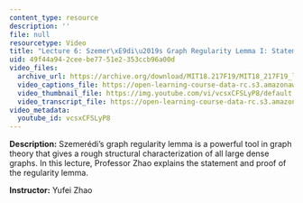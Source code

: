 ```yaml
---
content_type: resource
description: ''
file: null
resourcetype: Video
title: "Lecture 6: Szemer\xE9di\u2019s Graph Regularity Lemma I: Statement and Proof"
uid: 49f44a94-2cee-be77-51e2-353ccb96a00d
video_files:
  archive_url: https://archive.org/download/MIT18.217F19/MIT18_217F19_lec06_300k.mp4
  video_captions_file: https://open-learning-course-data-rc.s3.amazonaws.com/18-217-graph-theory-and-additive-combinatorics-fall-2019/f284930159645ba89280e9a4b9d1da20_vcsxCFSLyP8.vtt
  video_thumbnail_file: https://img.youtube.com/vi/vcsxCFSLyP8/default.jpg
  video_transcript_file: https://open-learning-course-data-rc.s3.amazonaws.com/18-217-graph-theory-and-additive-combinatorics-fall-2019/67a754aaf2689f60520986277e76841d_vcsxCFSLyP8.pdf
video_metadata:
  youtube_id: vcsxCFSLyP8
---
```


**Description:** Szemerédi’s graph regularity lemma is a powerful tool in graph theory that gives a rough structural characterization of all large dense graphs. In this lecture, Professor Zhao explains the statement and proof of the regularity lemma.

**Instructor:** Yufei Zhao